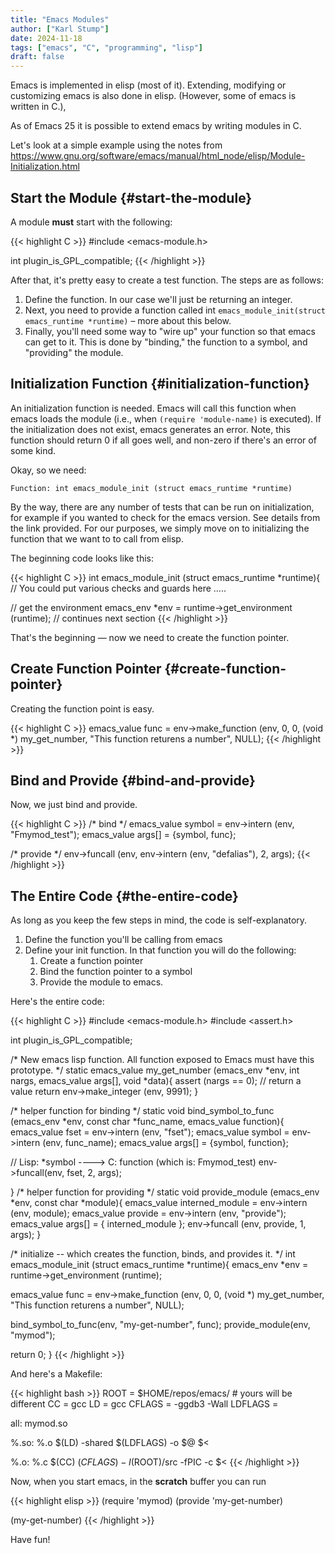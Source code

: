 ```yaml
---
title: "Emacs Modules"
author: ["Karl Stump"]
date: 2024-11-18
tags: ["emacs", "C", "programming", "lisp"]
draft: false
---
```


Emacs is implemented in elisp (most of it). Extending, modifying or customizing emacs is also done
in elisp. (However, some of emacs is written in C.),

As of Emacs 25 it is possible to extend emacs by writing modules in C.

Let's look at a simple example using the notes from <https://www.gnu.org/software/emacs/manual/html_node/elisp/Module-Initialization.html>


## Start the Module {#start-the-module}

A module **must** start with the following:

{{< highlight C >}}
#include <emacs-module.h>

int plugin_is_GPL_compatible;
{{< /highlight >}}

After that, it's pretty easy to create a test function. The steps are as follows:

1.  Define the function. In our case we'll just be returning an integer.
2.  Next, you need to provide a function called int `emacs_module_init(struct emacs_runtime *runtime)`
    &#x2013; more about this below.
3.  Finally, you'll need some way to "wire up" your function so that emacs can get to it. This is done
    by "binding," the function to a symbol, and "providing" the module.


## Initialization Function {#initialization-function}

An initialization function is needed. Emacs will call this function when emacs loads the module (i.e., when `(require 'module-name)` is executed). If the initialization does not exist, emacs generates an error. Note, this function should return 0 if all goes well, and non-zero if there's an error of some kind.

Okay, so we need:

`Function: int emacs_module_init (struct emacs_runtime *runtime)`

By the way, there are any number of tests that can be run on initialization, for example if you wanted to check for the emacs version. See details from the link provided. For our purposes, we simply move on to initializing the function that we want to to call from elisp.

The beginning code looks like this:

{{< highlight C >}}
int emacs_module_init (struct emacs_runtime *runtime){
  // You could put various checks and guards here .....

  // get the environment
  emacs_env *env = runtime->get_environment (runtime);
  // continues next section
{{< /highlight >}}

That's the beginning &#x2014; now we need to create the function pointer.


## Create Function Pointer {#create-function-pointer}

Creating the function point is easy.

{{< highlight C >}}
emacs_value func = env->make_function (env, 0, 0,
                                       (void *) my_get_number,
                                       "This function returens a number", NULL);
{{< /highlight >}}


## Bind and Provide {#bind-and-provide}

Now, we just bind and provide.

{{< highlight C >}}
/* bind */
emacs_value symbol = env->intern (env, "Fmymod_test");
emacs_value args[] = {symbol, func};

/* provide */
env->funcall (env, env->intern (env, "defalias"), 2, args);
{{< /highlight >}}


## The Entire Code {#the-entire-code}

As long as you keep the few steps in mind, the code is self-explanatory.

1.  Define the function you'll be calling from emacs
2.  Define your init function. In that function you will do the following:
    1.  Create a function pointer
    2.  Bind the function pointer to a symbol
    3.  Provide the module to emacs.

Here's the entire code:

{{< highlight C >}}
#include <emacs-module.h>
#include <assert.h>

int plugin_is_GPL_compatible;

/* New emacs lisp function. All function exposed to Emacs must have this prototype. */
static emacs_value my_get_number (emacs_env *env, int nargs, emacs_value args[], void *data){
  assert (nargs == 0);
  // return a value
  return env->make_integer (env, 9991);
}

/* helper function for binding */
static void bind_symbol_to_func (emacs_env *env, const char *func_name, emacs_value function){
  emacs_value fset = env->intern (env, "fset");
  emacs_value symbol = env->intern (env, func_name);
  emacs_value args[] = {symbol, function};

  // Lisp: *symbol ----> C: function (which is: Fmymod_test)
  env->funcall(env, fset, 2, args);

}
/* helper function for providing */
static void provide_module (emacs_env *env, const char *module){
  emacs_value interned_module = env->intern (env, module);
  emacs_value provide = env->intern (env, "provide");
  emacs_value args[] = { interned_module };
  env->funcall (env, provide, 1, args);
}


/* initialize -- which creates the function, binds, and provides it. */
int emacs_module_init (struct emacs_runtime *runtime){
  emacs_env *env = runtime->get_environment (runtime);

  emacs_value func = env->make_function (env, 0, 0,
                                         (void *) my_get_number,
                                         "This function returens a number", NULL);


  bind_symbol_to_func(env, "my-get-number", func);
  provide_module(env, "mymod");

  return 0;
}
{{< /highlight >}}

And here's a Makefile:

{{< highlight bash >}}
ROOT	= $HOME/repos/emacs/ # yours will be different
CC	= gcc
LD	= gcc
CFLAGS	= -ggdb3 -Wall
LDFLAGS =

all: mymod.so


%.so: %.o
        $(LD) -shared $(LDFLAGS) -o $@ $<

%.o: %.c
        $(CC) $(CFLAGS) -I$(ROOT)/src -fPIC -c $<
{{< /highlight >}}

Now, when you start emacs, in the **scratch** buffer you can run

{{< highlight elisp >}}
(require 'mymod)
(provide 'my-get-number)

(my-get-number)
{{< /highlight >}}

Have fun!

